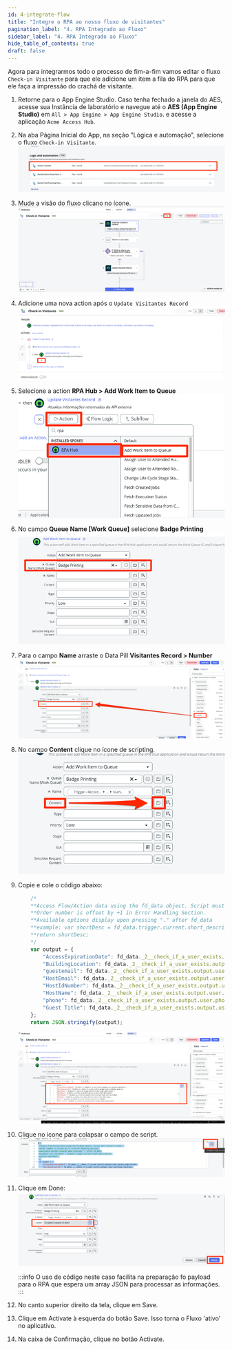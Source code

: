 ```yaml
---
id: 4-integrate-flow
title: "Integre o RPA ao nosso fluxo de visitantes"
pagination_label: "4. RPA Integrado ao Fluxo"
sidebar_label: "4. RPA Integrado ao Fluxo"
hide_table_of_contents: true
draft: false
---
```


Agora para integrarmos todo o processo de fim-a-fim vamos editar o fluxo `Check-in Visitante` para que ele adicione um item a fila do RPA para que ele faça a impressão do crachá de visitante.

1. Retorne para o App Engine Studio. Caso tenha fechado a janela do AES, acesse sua Instância de laboratório e navegue até o **AES (App Engine Studio)** em `All > App Engine > App Engine Studio`. e acesse a aplicação `Acme Access Hub`.


2. Na aba Página Inicial do App, na seção "Lógica e automação", selecione o fluxo `Check-in Visitante`.
    ![](../images/2024-12-11-00-04-14.png)

3. Mude a visão do fluxo clicano no ícone.
    ![](../images/2024-12-11-00-05-20.png)

4. Adicione uma nova action após o `Update Visitantes Record`
    ![](../images/2024-12-11-00-05-54.png)

5. Selecione a action **RPA Hub > Add Work Item to Queue**
   ![](../images/2024-12-11-00-37-09.png)

6. No campo **Queue Name [Work Queue]** selecione **Badge Printing**
   ![](../images/2024-12-11-00-38-15.png)

7. Para o campo **Name** arraste o Data Pill **Visitantes Record > Number**
    ![](../images/2024-12-11-00-39-14.png)

8. No campo **Content** clique no ícone de scripting.
   ![](../images/2024-12-11-00-40-22.png)

9. Copie e cole o código abaixo:

    ```javascript
        /*
        **Access Flow/Action data using the fd_data object. Script must return a value. 
        **Order number is offset by +1 in Error Handling Section.
        **Available options display upon pressing "." after fd_data
        **example: var shortDesc = fd_data.trigger.current.short_description;
        **return shortDesc;
        */
        var output = {
            "AccessExpirationDate": fd_data._2__check_if_a_user_exists.output.user.access_expiration,
            "BuildingLocation": fd_data._2__check_if_a_user_exists.output.user.building_location,
            "guestemail": fd_data._2__check_if_a_user_exists.output.user.guest_email,
            "HostEmail": fd_data._2__check_if_a_user_exists.output.user.host_email,
            "HostIdNumber": fd_data._2__check_if_a_user_exists.output.user.host_id_number,
            "HostName": fd_data._2__check_if_a_user_exists.output.user.host_name,
            "phone": fd_data._2__check_if_a_user_exists.output.user.phone,
            "Guest Title": fd_data._2__check_if_a_user_exists.output.user.guest_title
        };
        return JSON.stringify(output);
    ```

    ![](../images/2024-12-11-00-41-29.png)

10. Clique no ícone para colapsar o campo de script.
    ![](../images/2024-12-11-17-09-05.png)

11. Clique em <span className="button-purple">Done</span>:
    ![](../images/2024-12-11-17-09-29.png)

    :::info
    O uso de código neste caso facilita na preparação fo payload para o RPA que espera um array JSON para processar as informações.
    :::

12. No canto superior direito da tela, clique em <span className="button-purple">Save</span>.

13. Clique em <span className="button-purple">Activate</span> à esquerda do botão Save. Isso torna o Fluxo 'ativo' no aplicativo.  

14. Na caixa de Confirmação, clique no botão <span className="button-purple">Activate</span>.

